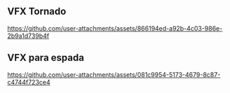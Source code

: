 ## VFX Tornado

https://github.com/user-attachments/assets/866194ed-a92b-4c03-986e-2b9a1d739b4f

## VFX para espada

https://github.com/user-attachments/assets/081c9954-5173-4679-8c87-c4744f723ce4
